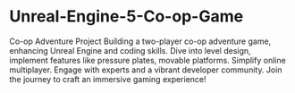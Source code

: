 # Unreal-Engine-5-Co-op-Game
Co-op Adventure Project  Building a two-player co-op adventure game, enhancing Unreal Engine and coding skills. Dive into level design, implement features like pressure plates, movable platforms. Simplify online multiplayer. Engage with experts and a vibrant developer community. Join the journey to craft an immersive gaming experience!
